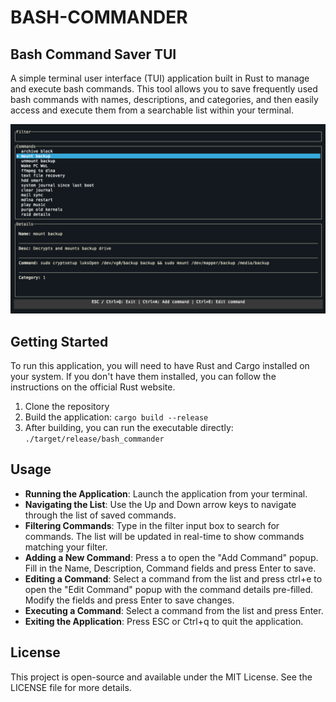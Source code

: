# BASH-COMMANDER

## Bash Command Saver TUI

A simple terminal user interface (TUI) application built in Rust to manage and execute bash commands. This tool allows you to save frequently used bash commands with names, descriptions, and categories, and then easily access and execute them from a searchable list within your terminal.

![Screenshot of bash-commander main interface](docs/screenshot.png)

## Getting Started

To run this application, you will need to have Rust and Cargo installed on your system. If you don't have them installed, you can follow the instructions on the official Rust website.

1. Clone the repository
2. Build the application: `cargo build --release`
3. After building, you can run the executable directly: `./target/release/bash_commander`

## Usage

- **Running the Application**: Launch the application from your terminal.
- **Navigating the List**: Use the Up and Down arrow keys to navigate through the list of saved commands.
- **Filtering Commands**: Type in the filter input box to search for commands. The list will be updated in real-time to show commands matching your filter.
- **Adding a New Command**: Press a to open the "Add Command" popup. Fill in the Name, Description, Command fields and press Enter to save.
- **Editing a Command**: Select a command from the list and press ctrl+e to open the "Edit Command" popup with the command details pre-filled. Modify the fields and press Enter to save changes.
- **Executing a Command**: Select a command from the list and press Enter.
- **Exiting the Application**: Press ESC or Ctrl+q to quit the application.

## License

This project is open-source and available under the MIT License. See the LICENSE file for more details.
